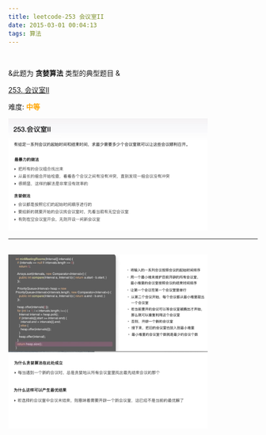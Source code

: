```yaml
---
title: leetcode-253 会议室II
date: 2015-03-01 00:04:13
tags: 算法
---
```



<br>

&此题为 **贪婪算法** 类型的典型题目 &


[253. 会议室II](http://www.dashen.tech/2015/03/01/leetcode-253-%E4%BC%9A%E8%AE%AE%E5%AE%A4II/)

难度:  <font color="orange">**中等**</font>


<img src="leetcode-253-会议室II/0.png" width = 80% height = 50% />


<br>

---


<br>


<img src="leetcode-253-会议室II/1.png" width = 80% height = 50% />


<img src="leetcode-253-会议室II/2.png" width = 80% height = 50% />